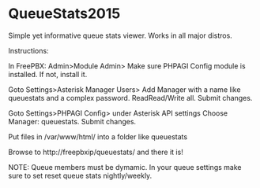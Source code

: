# QueueStats2015
Simple yet informative queue stats viewer.  Works in all major distros.

Instructions:

In FreePBX: Admin>Module Admin> Make sure PHPAGI Config module is installed. If not, install it.

Goto Settings>Asterisk Manager Users> Add Manager with a name like queuestats and a complex password. ReadRead/Write all. Submit changes.

Goto Settings>PHPAGI Config> under Asterisk API settings Choose Manager: queuestats. Submit changes.

Put files in /var/www/html/ into a folder like queuestats

Browse to http://freepbxip/queuestats/ and there it is!

NOTE: Queue members must be dymamic.  In your queue settings make sure to set reset queue stats nightly/weekly.
